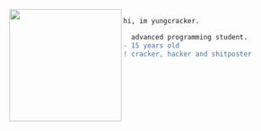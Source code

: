 <img align="left" height="200" src="https://media.giphy.com/media/ao9DUiTKH60XS/giphy.gif"/>

```diff
hi, im yungcracker.

  advanced programming student.
- 15 years old
! cracker, hacker and shitposter
```
